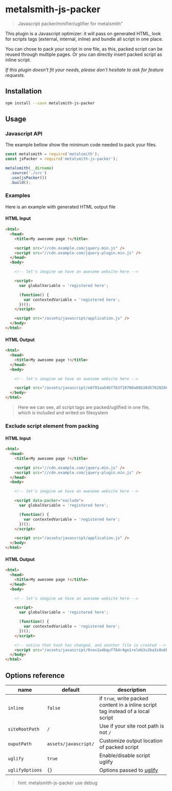 # metalsmith-js-packer
> Javascript packer/minifier/uglifier for metalsmith"

This plugin is a Javascript optimizer: it will pass on generated HTML, look for scripts tags (external, internal, inline) and bundle all script in one place.

You can chose to pack your script in one file, as this, packed script can be reused through multiple pages. Or you can directly insert packed script as inline script.

*If this plugin doesn't fit your needs, please don't hesitate to ask for feature requests.*

## Installation
```bash
npm install --save metalsmith-js-packer
```

## Usage

### Javascript API

The example bellow show the minimum code needed to pack your files.

```javascript
const metalsmith = require('metalsmith');
const jsPacker = require('metalsmith-js-packer');

metalsmith(__dirname)
  .source('./src')
  .use(jsPacker())
  .build();
```

### Examples

Here is an example with generated HTML output file

#### HTML Input

```html
<html>
  <head>
    <title>My awesome page !</title>

    <script src="//cdn.example.com/jquery.min.js" />
    <script src="//cdn.example.com/jquery-plugin.min.js" />
  </head>
  <body>

    <!-- let's imagine we have an awesome website here -->

    <script>
      var globalVariable = 'registered here';

      (function() {
        var contextedVariable = 'registered here';
      })();
    </script>

    <script src="/assets/javascript/application.js" />
  </body>
</html>
```

#### HTML Output

```html
<html>
  <head>
    <title>My awesome page !</title>
  </head>
  <body>

    <!-- let's imagine we have an awesome website here -->

    <script src="/assets/javascript/e6791aa54bf763f10700a88b38d578282663be53.min.js" />
  </body>
</html>
```
> Here we can see, all script tags are packed/uglified in one file,  
which is included and writed on filesystem

### Exclude script element from packing


#### HTML Input

```html
<html>
  <head>
    <title>My awesome page !</title>

    <script src="//cdn.example.com/jquery.min.js" />
    <script src="//cdn.example.com/jquery-plugin.min.js" />
  </head>
  <body>

    <!-- let's imagine we have an awesome website here -->

    <script data-packer="exclude">
      var globalVariable = 'registered here';

      (function() {
        var contextedVariable = 'registered here';
      })();
    </script>

    <script src="/assets/javascript/application.js" />
  </body>
</html>
```

#### HTML Output

```html
<html>
  <head>
    <title>My awesome page !</title>
  </head>
  <body>

    <!-- let's imagine we have an awesome website here -->

    <script>
      var globalVariable = 'registered here';

      (function() {
        var contextedVariable = 'registered here';
      })();
    </script>

    <!-- notice that hash has changed, and another file is created -->
    <script src="/assets/javascript/0cex1a4bquf764r4ge1relmb3v2ba3s8o6k3wetj.min.js" />
  </body>
</html>
```

## Options reference
| name   |  default  |  description  |
| --- | --- | --- |
| `inline` | `false` | if `true`, write packed content in a inline script tag instead of a local script |
| `siteRootPath` | `/` | Use if your site root path is not `/` |
| `ouputPath` | `assets/javascript/` | Customize output location of packed script |
| `uglify` | `true` | Enable/disable script uglify |
| `uglifyOptions` | `{}` | Options passed to [uglify](https://www.npmjs.com/package/uglify-js) |

> hint: metalsmith-js-packer use debug

